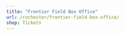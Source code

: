 ```yaml
---
title: "Frontier Field Box Office"
url: /rochester/frontier-field-box-office/
shop: Tickets
---
```

